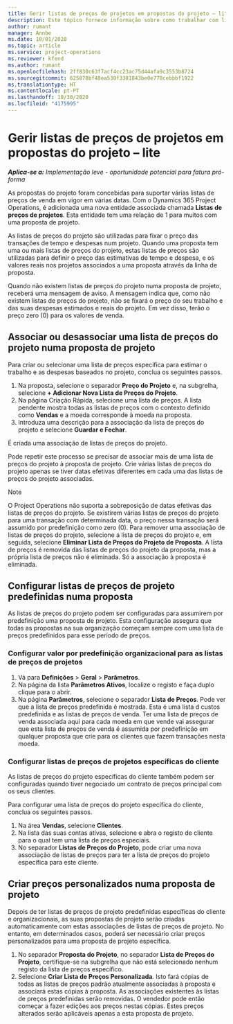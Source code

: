```yaml
---
title: Gerir listas de preços de projetos em propostas do projeto – lite
description: Este tópico fornece informação sobre como trabalhar com listas de preços do projeto em propostas. (Sales)
author: rumant
manager: Annbe
ms.date: 10/01/2020
ms.topic: article
ms.service: project-operations
ms.reviewer: kfend
ms.author: rumant
ms.openlocfilehash: 2ff830c63f7acf4cc23ac75d44afa9c3553b8724
ms.sourcegitcommit: 625878bf48ea530f3381843be0e778cebbbf1922
ms.translationtype: HT
ms.contentlocale: pt-PT
ms.lasthandoff: 10/30/2020
ms.locfileid: "4175995"
---
```

# <a name="manage-project-price-lists-on-project-quotes---lite"></a>Gerir listas de preços de projetos em propostas do projeto – lite

_**Aplica-se a:** Implementação leve - oportunidade potencial para fatura pró-forma_

As propostas do projeto foram concebidas para suportar várias listas de preços de venda em vigor em várias datas. Com o Dynamics 365 Project Operations, é adicionada uma nova entidade associada chamada **Listas de preços de projetos**. Esta entidade tem uma relação de 1 para muitos com uma proposta de projeto.

As listas de preços do projeto são utilizadas para fixar o preço das transações de tempo e despesas num projeto. Quando uma proposta tem uma ou mais listas de preços do projeto, estas listas de preços são utilizadas para definir o preço das estimativas de tempo e despesa, e os valores reais nos projetos associados a uma proposta através da linha de proposta.

Quando não existem listas de preços do projeto numa proposta de projeto, receberá uma mensagem de aviso. A mensagem indica que, como não existem listas de preços do projeto, não se fixará o preço do seu trabalho e das suas despesas estimados e reais do projeto. Em vez disso, terão o preço zero (0) para os valores de venda.

## <a name="associate-or-disassociate-a-project-price-list-on-a-project-quote"></a>Associar ou desassociar uma lista de preços do projeto numa proposta de projeto

Para criar ou selecionar uma lista de preços específica para estimar o trabalho e as despesas baseados no projeto, conclua os seguintes passos.

1. Na proposta, selecione o separador **Preço do Projeto** e, na subgrelha, selecione **+ Adicionar Nova Lista de Preços do Projeto**.
2. Na página Criação Rápida, selecione uma lista de preços. A lista pendente mostra todas as listas de preços com o contexto definido como **Vendas** e a moeda corresponde à moeda na proposta.
4. Introduza uma descrição para a associação da lista de preços do projeto e selecione **Guardar e Fechar**.

É criada uma associação de listas de preços do projeto.

Pode repetir este processo se precisar de associar mais de uma lista de preços do projeto à proposta de projeto. Crie várias listas de preços do projeto apenas se tiver datas efetivas diferentes em cada uma das listas de preços do projeto associadas.

> [!NOTE]
> O Project Operations não suporta a sobreposição de datas efetivas das listas de preços do projeto. Se existirem várias listas de preços do projeto para uma transação com determinada data, o preço nessa transação será assumido por predefinição como zero (0).
Para remover uma associação de listas de preços do projeto, selecione a lista de preços do projeto e, em seguida, selecione **Eliminar Lista de Preços do Projeto de Proposta**. A lista de preços é removida das listas de preços do projeto da proposta, mas a própria lista de preços não é eliminada. Só a associação à proposta é eliminada.

## <a name="set-up-default-project-price-lists-on-a-quote"></a>Configurar listas de preços de projeto predefinidas numa proposta

As listas de preços do projeto podem ser configuradas para assumirem por predefinição uma proposta de projeto. Esta configuração assegura que todas as propostas na sua organização começam sempre com uma lista de preços predefinidos para esse período de preços.

### <a name="set-up-organizational-default-for-project-price-lists"></a>Configurar valor por predefinição organizacional para as listas de preços de projetos

1. Vá para **Definições** > **Geral** > **Parâmetros**.
2. Na página da lista **Parâmetros Ativos**, localize o registo e faça duplo clique para o abrir. 
3. Na página **Parâmetros**, selecione o separador **Lista de Preços**. Pode ver que a lista de preços predefinida é mostrada. Esta é uma lista d custos predefinida e as listas de preços de venda. Ter uma lista de preços de venda associada aqui para cada moeda em que vende vai assegurar que esta lista de preços de venda é assumida por predefinição em qualquer proposta que crie para os clientes que fazem transações nesta moeda.

### <a name="set-up-customer-specific-project-price-lists"></a>Configurar listas de preços de projetos específicas do cliente

As listas de preços do projeto específicas do cliente também podem ser configuradas quando tiver negociado um contrato de preços principal com os seus clientes.

Para configurar uma lista de preços do projeto específica do cliente, conclua os seguintes passos.

1. Na área **Vendas**, selecione **Clientes**.
2. Na lista das suas contas ativas, selecione e abra o registo de cliente para o qual tem uma lista de preços especiais.
3. No separador **Listas de Preços do Projeto**, pode criar uma nova associação de listas de preços para ter a lista de preços do projeto específica para este cliente.

## <a name="create-custom-pricing-on-a-project-quote"></a>Criar preços personalizados numa proposta de projeto

Depois de ter listas de preços de projeto predefinidas específicas do cliente e organizacionais, as suas propostas de projeto serão criadas automaticamente com estas associações de listas de preços de projeto. No entanto, em determinados casos, poderá ser necessário criar preços personalizados para uma proposta de projeto específica. 

1. No separador **Proposta do Projeto**, no separador **Lista de Preços do Projeto**, certifique-se na subgrelha que não está selecionado nenhum registo da lista de preços específico.
2. Selecione **Criar Lista de Preços Personalizada**. Isto fará cópias de todas as listas de preços padrão atualmente associadas à proposta e associará estas cópias à proposta. As associações existentes às listas de preços predefinidas serão removidas. O vendedor pode então começar a fazer edições aos preços nestas cópias. Estes preços alterados serão aplicáveis apenas a esta proposta de projeto.
